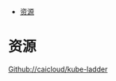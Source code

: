<!-- TOC -->

- [资源](#资源)

<!-- /TOC -->

# 资源

[Github://caicloud/kube-ladder](https://github.com/caicloud/kube-ladder)<br>
